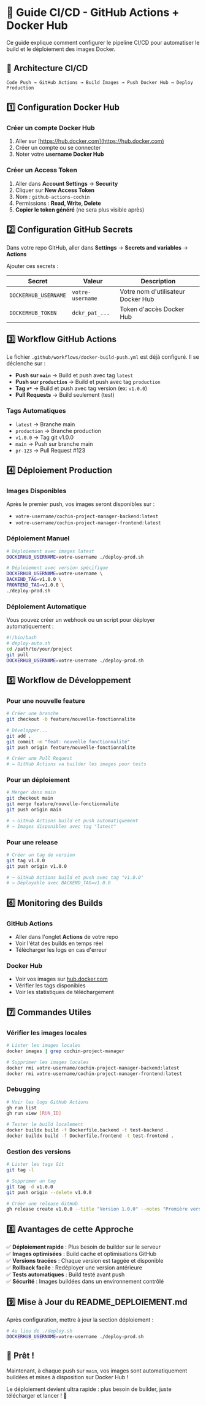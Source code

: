 # 🔄 Guide CI/CD - GitHub Actions + Docker Hub

Ce guide explique comment configurer le pipeline CI/CD pour automatiser le build et le déploiement des images Docker.

## 🎯 Architecture CI/CD

```
Code Push → GitHub Actions → Build Images → Push Docker Hub → Deploy Production
```

## 1️⃣ **Configuration Docker Hub**

### Créer un compte Docker Hub
1. Aller sur [https://hub.docker.com](https://hub.docker.com)
2. Créer un compte ou se connecter
3. Noter votre **username Docker Hub**

### Créer un Access Token
1. Aller dans **Account Settings** → **Security**
2. Cliquer sur **New Access Token**
3. Nom : `github-actions-cochin`
4. Permissions : **Read, Write, Delete**
5. **Copier le token généré** (ne sera plus visible après)

## 2️⃣ **Configuration GitHub Secrets**

Dans votre repo GitHub, aller dans **Settings** → **Secrets and variables** → **Actions**

Ajouter ces secrets :

| Secret | Valeur | Description |
|--------|--------|-------------|
| `DOCKERHUB_USERNAME` | `votre-username` | Votre nom d'utilisateur Docker Hub |
| `DOCKERHUB_TOKEN` | `dckr_pat_...` | Token d'accès Docker Hub |

## 3️⃣ **Workflow GitHub Actions**

Le fichier `.github/workflows/docker-build-push.yml` est déjà configuré. Il se déclenche sur :

- **Push sur `main`** → Build et push avec tag `latest`
- **Push sur `production`** → Build et push avec tag `production`
- **Tag `v*`** → Build et push avec tag version (ex: `v1.0.0`)
- **Pull Requests** → Build seulement (test)

### Tags Automatiques
- `latest` → Branche main
- `production` → Branche production  
- `v1.0.0` → Tag git v1.0.0
- `main` → Push sur branche main
- `pr-123` → Pull Request #123

## 4️⃣ **Déploiement Production**

### Images Disponibles

Après le premier push, vos images seront disponibles sur :
- `votre-username/cochin-project-manager-backend:latest`
- `votre-username/cochin-project-manager-frontend:latest`

### Déploiement Manuel

```bash
# Déploiement avec images latest
DOCKERHUB_USERNAME=votre-username ./deploy-prod.sh

# Déploiement avec version spécifique
DOCKERHUB_USERNAME=votre-username \
BACKEND_TAG=v1.0.0 \
FRONTEND_TAG=v1.0.0 \
./deploy-prod.sh
```

### Déploiement Automatique

Vous pouvez créer un webhook ou un script pour déployer automatiquement :

```bash
#!/bin/bash
# deploy-auto.sh
cd /path/to/your/project
git pull
DOCKERHUB_USERNAME=votre-username ./deploy-prod.sh
```

## 5️⃣ **Workflow de Développement**

### Pour une nouvelle feature
```bash
# Créer une branche
git checkout -b feature/nouvelle-fonctionnalite

# Développer...
git add .
git commit -m "feat: nouvelle fonctionnalité"
git push origin feature/nouvelle-fonctionnalite

# Créer une Pull Request
# → GitHub Actions va builder les images pour tests
```

### Pour un déploiement
```bash
# Merger dans main
git checkout main
git merge feature/nouvelle-fonctionnalite
git push origin main

# → GitHub Actions build et push automatiquement
# → Images disponibles avec tag "latest"
```

### Pour une release
```bash
# Créer un tag de version
git tag v1.0.0
git push origin v1.0.0

# → GitHub Actions build et push avec tag "v1.0.0"
# → Déployable avec BACKEND_TAG=v1.0.0
```

## 6️⃣ **Monitoring des Builds**

### GitHub Actions
- Aller dans l'onglet **Actions** de votre repo
- Voir l'état des builds en temps réel
- Télécharger les logs en cas d'erreur

### Docker Hub
- Voir vos images sur [hub.docker.com](https://hub.docker.com)
- Vérifier les tags disponibles
- Voir les statistiques de téléchargement

## 7️⃣ **Commandes Utiles**

### Vérifier les images locales
```bash
# Lister les images locales
docker images | grep cochin-project-manager

# Supprimer les images locales
docker rmi votre-username/cochin-project-manager-backend:latest
docker rmi votre-username/cochin-project-manager-frontend:latest
```

### Debugging
```bash
# Voir les logs GitHub Actions
gh run list
gh run view [RUN_ID]

# Tester le build localement
docker buildx build -f Dockerfile.backend -t test-backend .
docker buildx build -f Dockerfile.frontend -t test-frontend .
```

### Gestion des versions
```bash
# Lister les tags Git
git tag -l

# Supprimer un tag
git tag -d v1.0.0
git push origin --delete v1.0.0

# Créer une release GitHub
gh release create v1.0.0 --title "Version 1.0.0" --notes "Première version stable"
```

## 8️⃣ **Avantages de cette Approche**

✅ **Déploiement rapide** : Plus besoin de builder sur le serveur  
✅ **Images optimisées** : Build cache et optimisations GitHub  
✅ **Versions tracées** : Chaque version est taggée et disponible  
✅ **Rollback facile** : Redéployer une version antérieure  
✅ **Tests automatiques** : Build testé avant push  
✅ **Sécurité** : Images buildées dans un environnement contrôlé  

## 9️⃣ **Mise à Jour du README_DEPLOIEMENT.md**

Après configuration, mettre à jour la section déploiement :

```bash
# Au lieu de ./deploy.sh
DOCKERHUB_USERNAME=votre-username ./deploy-prod.sh
```

## 🚀 **Prêt !**

Maintenant, à chaque push sur `main`, vos images sont automatiquement buildées et mises à disposition sur Docker Hub ! 

Le déploiement devient ultra rapide : plus besoin de builder, juste télécharger et lancer ! 🎉 